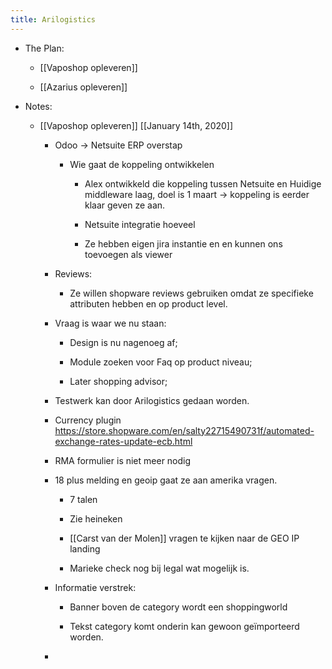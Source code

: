```yaml
---
title: Arilogistics
---
```


- The Plan:
	 - [[Vaposhop opleveren]]

	 - [[Azarius opleveren]]

- Notes:
	 - [[Vaposhop opleveren]] [[January 14th, 2020]]
		 - Odoo -> Netsuite ERP overstap 
			 - Wie gaat de koppeling ontwikkelen 
				 - Alex ontwikkeld die koppeling tussen Netsuite en Huidige middleware laag, doel is 1 maart -> koppeling is eerder klaar geven ze aan. 

				 - Netsuite integratie hoeveel 

				 - Ze hebben eigen jira instantie en en kunnen ons toevoegen als viewer

		 - Reviews:
			 - Ze willen shopware reviews gebruiken omdat ze specifieke attributen hebben en op product level. 

		 - Vraag is waar we nu staan:
			 - Design is nu nagenoeg af;

			 - Module zoeken voor Faq op product niveau;

			 - Later shopping advisor;

		 - Testwerk kan door Arilogistics gedaan worden.

		 - Currency plugin https://store.shopware.com/en/salty22715490731f/automated-exchange-rates-update-ecb.html

		 - RMA formulier is niet meer nodig 

		 - 18 plus melding en geoip gaat ze aan amerika vragen.
			 - 7 talen 

			 - Zie heineken 

			 - [[Carst van der Molen]] vragen te kijken naar de GEO IP landing 

			 - Marieke check nog bij legal wat mogelijk is.

		 - Informatie verstrek:
			 - Banner boven de category wordt een shoppingworld 

			 - Tekst category komt onderin kan gewoon geïmporteerd worden.

		 - 
